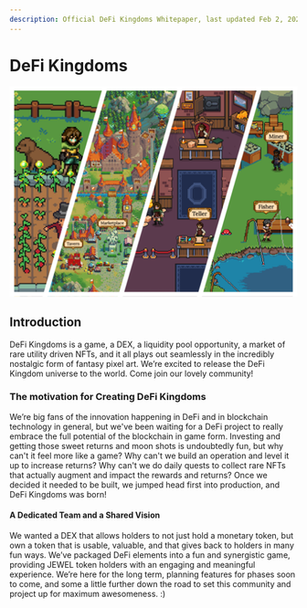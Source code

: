 ```yaml
---
description: Official DeFi Kingdoms Whitepaper, last updated Feb 2, 2022
---
```


# DeFi Kingdoms

![Join us in the Kingdoms!](.gitbook/assets/docsgraphic.png)

## Introduction

DeFi Kingdoms is a game, a DEX, a liquidity pool opportunity, a market of rare utility driven NFTs, and it all plays out seamlessly in the incredibly nostalgic form of fantasy pixel art. We’re excited to release the DeFi Kingdom universe to the world. Come join our lovely community!

### The motivation for Creating DeFi Kingdoms

We’re big fans of the innovation happening in DeFi and in blockchain technology in general, but we've been waiting for a DeFi project to really embrace the full potential of the blockchain in game form. Investing and getting those sweet returns and moon shots is undoubtedly fun, but why can't it feel more like a game? Why can't we build an operation and level it up to increase returns? Why can't we do daily quests to collect rare NFTs that actually augment and impact the rewards and returns? Once we decided it needed to be built, we jumped head first into production, and DeFi Kingdoms was born!

#### A Dedicated Team and a Shared Vision

We wanted a DEX that allows holders to not just hold a monetary token, but own a token that is usable, valuable, and that gives back to holders in many fun ways. We’ve packaged DeFi elements into a fun and synergistic game, providing JEWEL token holders with an engaging and meaningful experience. We’re here for the long term, planning features for phases soon to come, and some a little further down the road to set this community and project up for maximum awesomeness. :)
